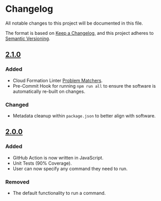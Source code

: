 # Changelog

All notable changes to this project will be documented in this file.

The format is based on [Keep a Changelog](https://keepachangelog.com/en/1.0.0/),
and this project adheres to [Semantic Versioning](https://semver.org/spec/v2.0.0.html).

## [2.1.0](https://github.com/ScottBrenner/cfn-lint-action/releases/tag/v2.1.0)

### Added

- Cloud Formation Linter [Problem Matchers](https://github.com/actions/toolkit/blob/main/docs/problem-matchers.md).
- Pre-Commit Hook for running `npm run all` to ensure the software is automatically re-built on changes.

### Changed

- Metadata cleanup within `package.json` to better align with software.

## [2.0.0](https://github.com/ScottBrenner/cfn-lint-action/releases/tag/v2.0.0)

### Added

- GitHub Action is now written in JavaScript.
- Unit Tests (90% Coverage).
- User can now specify any command they need to run.

### Removed

- The default functionality to run a command.
